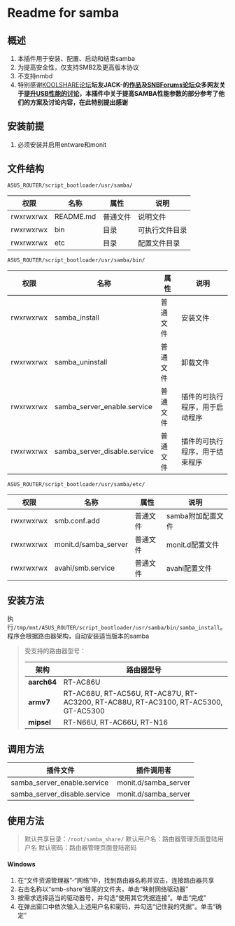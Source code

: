 # Readme for samba

## 概述

1. 本插件用于安装、配置、启动和结束samba
2. 为提高安全性，仅支持SMB2及更高版本协议
3. 不支持nmbd
4. 特别感谢[KOOLSHARE论坛](https://koolshare.cn/forum.php)**坛友JACK-**的[作品](https://github.com/JackMerlin/USBAccelerator)及[SNBForums论坛](https://www.snbforums.com/forums/)**众多网友**关于[提升USB性能的讨论](https://www.snbforums.com/threads/ac86u-smb-tweaking.44729/)，本插件中关于提高SAMBA性能参数的部分参考了他们的方案及讨论内容，在此**特别提出感谢**

## 安装前提

1. 必须安装并启用entware和monit

## 文件结构

`ASUS_ROUTER/script_bootloader/usr/samba/`

| 权限      | 名称      | 属性     | 说明           |
| --------- | --------- | -------- | -------------- |
| rwxrwxrwx | README.md | 普通文件 | 说明文件       |
| rwxrwxrwx | bin       | 目录     | 可执行文件目录 |
| rwxrwxrwx | etc       | 目录     | 配置文件目录   |

`ASUS_ROUTER/script_bootloader/usr/samba/bin/`

| 权限      | 名称                         | 属性     | 说明                           |
| --------- | ---------------------------- | -------- | ------------------------------ |
| rwxrwxrwx | samba_install                | 普通文件 | 安装文件                       |
| rwxrwxrwx | samba_uninstall              | 普通文件 | 卸载文件                       |
| rwxrwxrwx | samba_server_enable.service  | 普通文件 | 插件的可执行程序，用于启动程序 |
| rwxrwxrwx | samba_server_disable.service | 普通文件 | 插件的可执行程序，用于结束程序 |

`ASUS_ROUTER/script_bootloader/usr/samba/etc/`

| 权限      | 名称                 | 属性     | 说明                |
| --------- | -------------------- | -------- | ------------------- |
| rwxrwxrwx | smb.conf.add         | 普通文件 | samba附加配置文件   |
| rwxrwxrwx | monit.d/samba_server | 普通文件 | monit.d配置文件     |
| rwxrwxrwx | avahi/smb.service    | 普通文件 | avahi配置文件       |

## 安装方法

执行`/tmp/mnt/ASUS_ROUTER/script_bootloader/usr/samba/bin/samba_install`。程序会根据路由器架构，自动安装适当版本的samba

   > 受支持的路由器型号：
   >
   > | 架构        | 路由器型号                                                                         |
   > | ----------- | ---------------------------------------------------------------------------------- |
   > | **aarch64** | RT-AC86U                                                                           |
   > | **armv7**   | RT-AC68U, RT-AC56U, RT-AC87U, RT-AC3200, RT-AC88U, RT-AC3100, RT-AC5300, GT-AC5300 |
   > | **mipsel**  | RT-N66U, RT-AC66U, RT-N16                                                          |

## 调用方法

| 插件文件                     | 插件调用者           |
| ---------------------------- | -------------------- |
| samba_server_enable.service  | monit.d/samba_server |
| samba_server_disable.service | monit.d/samba_server |

## 使用方法

> 默认共享目录：`/root/samba_share/`
> 默认用户名：路由器管理页面登陆用户名
> 默认密码：路由器管理页面登陆密码

#### Windows

1. 在“文件资源管理器”-“网络”中，找到路由器名称并双击，连接路由器共享
2. 右击名称以“smb-share”结尾的文件夹，单击“映射网络驱动器”
3. 按需求选择适当的驱动器号，并勾选“使用其它凭据连接”。单击“完成”
4. 在弹出窗口中依次输入上述用户名和密码，并勾选“记住我的凭据”。单击“确定”